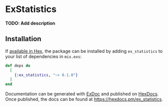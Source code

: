 # ExStatistics

**TODO: Add description**

## Installation

If [available in Hex](https://hex.pm/docs/publish), the package can be installed
by adding `ex_statistics` to your list of dependencies in `mix.exs`:

```elixir
def deps do
  [
    {:ex_statistics, "~> 0.1.0"}
  ]
end
```

Documentation can be generated with [ExDoc](https://github.com/elixir-lang/ex_doc)
and published on [HexDocs](https://hexdocs.pm). Once published, the docs can
be found at <https://hexdocs.pm/ex_statistics>.

